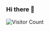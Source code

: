 ### Hi there 👋

<!--

Here are some ideas to get you started:

- 🔭 I’m currently working on ...
- 🌱 I’m currently learning ...
- 👯 I’m looking to collaborate on ...

- 📫 How to reach me: ...

-->


![Visitor Count](https://profile-counter.glitch.me/flowirtz/count.svg)

